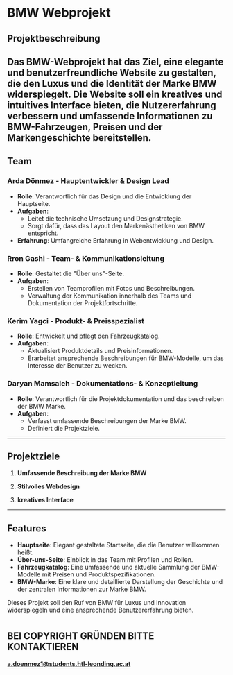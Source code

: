   # BMW Webprojekt

## Projektbeschreibung

Das BMW-Webprojekt hat das Ziel, eine elegante und benutzerfreundliche Website zu gestalten, die den Luxus und die Identität der Marke BMW widerspiegelt. Die Website soll ein kreatives und intuitives Interface bieten, die Nutzererfahrung verbessern und umfassende Informationen zu BMW-Fahrzeugen, Preisen und der Markengeschichte bereitstellen.
---

## Team

### Arda Dönmez - Hauptentwickler & Design Lead

- **Rolle**: Verantwortlich für das Design und die Entwicklung der Hauptseite.
- **Aufgaben**:
  - Leitet die technische Umsetzung und Designstrategie.
  - Sorgt dafür, dass das Layout den Markenästhetiken von BMW entspricht.
- **Erfahrung**: Umfangreiche Erfahrung in Webentwicklung und Design.

### Rron Gashi - Team- & Kommunikationsleitung

- **Rolle**: Gestaltet die "Über uns"-Seite.
- **Aufgaben**:
  - Erstellen von Teamprofilen mit Fotos und Beschreibungen.
  - Verwaltung der Kommunikation innerhalb des Teams und Dokumentation der Projektfortschritte.

### Kerim Yagci - Produkt- & Preisspezialist

- **Rolle**: Entwickelt und pflegt den Fahrzeugkatalog.
- **Aufgaben**:
  - Aktualisiert Produktdetails und Preisinformationen.
  - Erarbeitet ansprechende Beschreibungen für BMW-Modelle, um das Interesse der Benutzer zu wecken.

### Daryan Mamsaleh - Dokumentations- & Konzeptleitung

- **Rolle**: Verantwortlich für die Projektdokumentation und das beschreiben der BMW Marke.
- **Aufgaben**:
  - Verfasst umfassende Beschreibungen der Marke BMW.
  - Definiert die Projektziele.
---

## Projektziele

1. **Umfassende Beschreibung der Marke BMW**  

2. **Stilvolles Webdesign**  

3. **kreatives Interface**
   
---

## Features

- **Hauptseite**: Elegant gestaltete Startseite, die die Benutzer willkommen heißt.
- **Über-uns-Seite**: Einblick in das Team mit Profilen und Rollen.
- **Fahrzeugkatalog**: Eine umfassende und aktuelle Sammlung der BMW-Modelle mit Preisen und Produktspezifikationen.
- **BMW-Marke**: Eine klare und detaillierte Darstellung der Geschichte und der zentralen Informationen zur Marke BMW.

Dieses Projekt soll den Ruf von BMW für Luxus und Innovation widerspiegeln und eine ansprechende Benutzererfahrung bieten.

#
## BEI COPYRIGHT GRÜNDEN BITTE KONTAKTIEREN

**a.doenmez1@students.htl-leonding.ac.at**
